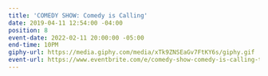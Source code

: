 ```yaml
---
title: 'COMEDY SHOW: Comedy is Calling'
date: 2019-04-11 12:54:00 -04:00
position: 8
event-date: 2022-02-11 20:00:00 -05:00
end-time: 10PM
giphy-url: https://media.giphy.com/media/xTk9ZNSEaGv7FtKY6s/giphy.gif
event-url: https://www.eventbrite.com/e/comedy-show-comedy-is-calling-tickets-255497208027
---
```


